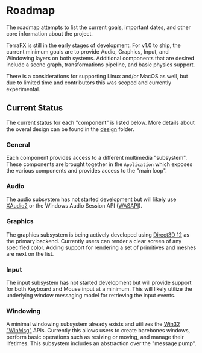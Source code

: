 # Roadmap

The roadmap attempts to list the current goals, important dates, and other core information about the project.

TerraFX is still in the early stages of development. For v1.0 to ship, the current minimum goals are to provide Audio, Graphics, Input, and Windowing layers on both systems. Additional components that are desired include a scene graph, transformations pipeline, and basic physics support.

There is a considerations for supporting Linux and/or MacOS as well, but due to limited time and contributors this was scoped and currently experimental.

## Current Status

The current status for each "component" is listed below. More details about the overal design can be found in the [design](../design) folder.

### General
Each component provides access to a different multimedia "subsystem". These components are brought together in the `Application` which exposes the various components and provides access to the "main loop".

### Audio
The audio subsystem has not started development but will likely use [XAudio2](https://docs.microsoft.com/en-us/windows/win32/xaudio2/xaudio2-introduction) or the Windows Audio Session API ([WASAPI](https://docs.microsoft.com/en-us/windows/win32/coreaudio/wasapi)).

### Graphics
The graphics subsystem is being actively developed using [Direct3D 12](https://docs.microsoft.com/en-us/windows/win32/direct3d12/what-is-directx-12-) as the primary backend. Currently users can render a clear screen of any specified color. Adding support for rendering a set of primitives and meshes are next on the list.

### Input
The input subsystem has not started development but will provide support for both Keyboard and Mouse input at a minimum. This will likely utilize the underlying window messaging model for retrieving the input events.

### Windowing
A minimal windowing subsystem already exists and utilizes the [Win32 "WinMsg"](https://docs.microsoft.com/en-us/windows/win32/api/_winmsg/) APIs. Currently this allows users to create barebones windows, perform basic operations such as resizing or moving, and manage their lifetimes. This subsystem includes an abstraction over the "message pump".
